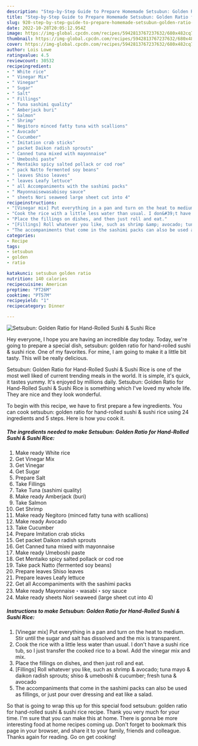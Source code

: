 ```yaml
---
description: "Step-by-Step Guide to Prepare Homemade Setsubun: Golden Ratio for Hand-Rolled Sushi &amp;amp; Sushi Rice"
title: "Step-by-Step Guide to Prepare Homemade Setsubun: Golden Ratio for Hand-Rolled Sushi &amp;amp; Sushi Rice"
slug: 920-step-by-step-guide-to-prepare-homemade-setsubun-golden-ratio-for-hand-rolled-sushi-and-amp-sushi-rice
date: 2022-10-28T20:05:12.954Z
image: https://img-global.cpcdn.com/recipes/5942813767237632/680x482cq70/setsubun-golden-ratio-for-hand-rolled-sushi-sushi-rice-recipe-main-photo.jpg
thumbnail: https://img-global.cpcdn.com/recipes/5942813767237632/680x482cq70/setsubun-golden-ratio-for-hand-rolled-sushi-sushi-rice-recipe-main-photo.jpg
cover: https://img-global.cpcdn.com/recipes/5942813767237632/680x482cq70/setsubun-golden-ratio-for-hand-rolled-sushi-sushi-rice-recipe-main-photo.jpg
author: Lois Lowe
ratingvalue: 4.5
reviewcount: 30532
recipeingredient:
- " White rice"
- " Vinegar Mix"
- " Vinegar"
- " Sugar"
- " Salt"
- " Fillings"
- " Tuna sashimi quality"
- " Amberjack buri"
- " Salmon"
- " Shrimp"
- " Negitoro minced fatty tuna with scallions"
- " Avocado"
- " Cucumber"
- " Imitation crab sticks"
- " packet Daikon radish sprouts"
- " Canned tuna mixed with mayonnaise"
- " Umeboshi paste"
- " Mentaiko spicy salted pollack or cod roe"
- " pack Natto fermented soy beans"
- " leaves Shiso leaves"
- " leaves Leafy lettuce"
- " all Accompaniments with the sashimi packs"
- " Mayonnaisewasabisoy sauce"
- " sheets Nori seaweed large sheet cut into 4"
recipeinstructions:
- "[Vinegar mix] Put everything in a pan and turn on the heat to medium. Stir until the sugar and salt has dissolved and the mix is transparent."
- "Cook the rice with a little less water than usual. I don&#39;t have a sushi rice tub, so I just transfer the cooked rice to a bowl. Add the vinegar mix and mix."
- "Place the fillings on dishes, and then just roll and eat."
- "[Fillings] Roll whatever you like, such as shrimp &amp; avocado; tuna mayo &amp; daikon radish sprouts; shiso &amp; umeboshi &amp; cucumber; fresh tuna &amp; avocado"
- "The accompaniments that come in the sashimi packs can also be used as fillings, or just pour over dressing and eat like a salad."
categories:
- Recipe
tags:
- setsubun
- golden
- ratio

katakunci: setsubun golden ratio 
nutrition: 140 calories
recipecuisine: American
preptime: "PT26M"
cooktime: "PT57M"
recipeyield: "1"
recipecategory: Dinner

---
```



![Setsubun: Golden Ratio for Hand-Rolled Sushi &amp; Sushi Rice](https://img-global.cpcdn.com/recipes/5942813767237632/680x482cq70/setsubun-golden-ratio-for-hand-rolled-sushi-sushi-rice-recipe-main-photo.jpg)

Hey everyone, I hope you are having an incredible day today. Today, we're going to prepare a special dish, setsubun: golden ratio for hand-rolled sushi &amp; sushi rice. One of my favorites. For mine, I am going to make it a little bit tasty. This will be really delicious.

Setsubun: Golden Ratio for Hand-Rolled Sushi &amp; Sushi Rice is one of the most well liked of current trending meals in the world. It is simple, it's quick, it tastes yummy. It's enjoyed by millions daily. Setsubun: Golden Ratio for Hand-Rolled Sushi &amp; Sushi Rice is something which I've loved my whole life. They are nice and they look wonderful.




To begin with this recipe, we have to first prepare a few ingredients. You can cook setsubun: golden ratio for hand-rolled sushi &amp; sushi rice using 24 ingredients and 5 steps. Here is how you cook it.

<!--inarticleads1-->

##### The ingredients needed to make Setsubun: Golden Ratio for Hand-Rolled Sushi &amp; Sushi Rice:

1. Make ready  White rice
1. Get  Vinegar Mix
1. Get  Vinegar
1. Get  Sugar
1. Prepare  Salt
1. Take  Fillings
1. Take  Tuna (sashimi quality)
1. Make ready  Amberjack (buri)
1. Take  Salmon
1. Get  Shrimp
1. Make ready  Negitoro (minced fatty tuna with scallions)
1. Make ready  Avocado
1. Take  Cucumber
1. Prepare  Imitation crab sticks
1. Get  packet Daikon radish sprouts
1. Get  Canned tuna mixed with mayonnaise
1. Make ready  Umeboshi paste
1. Get  Mentaiko spicy salted pollack or cod roe
1. Take  pack Natto (fermented soy beans)
1. Prepare  leaves Shiso leaves
1. Prepare  leaves Leafy lettuce
1. Get  all Accompaniments with the sashimi packs
1. Make ready  Mayonnaise・wasabi・soy sauce
1. Make ready  sheets Nori seaweed (large sheet cut into 4)




<!--inarticleads2-->

##### Instructions to make Setsubun: Golden Ratio for Hand-Rolled Sushi &amp; Sushi Rice:

1. [Vinegar mix] Put everything in a pan and turn on the heat to medium. Stir until the sugar and salt has dissolved and the mix is transparent.
1. Cook the rice with a little less water than usual. I don&#39;t have a sushi rice tub, so I just transfer the cooked rice to a bowl. Add the vinegar mix and mix.
1. Place the fillings on dishes, and then just roll and eat.
1. [Fillings] Roll whatever you like, such as shrimp &amp; avocado; tuna mayo &amp; daikon radish sprouts; shiso &amp; umeboshi &amp; cucumber; fresh tuna &amp; avocado
1. The accompaniments that come in the sashimi packs can also be used as fillings, or just pour over dressing and eat like a salad.




So that is going to wrap this up for this special food setsubun: golden ratio for hand-rolled sushi &amp; sushi rice recipe. Thank you very much for your time. I'm sure that you can make this at home. There is gonna be more interesting food at home recipes coming up. Don't forget to bookmark this page in your browser, and share it to your family, friends and colleague. Thanks again for reading. Go on get cooking!
